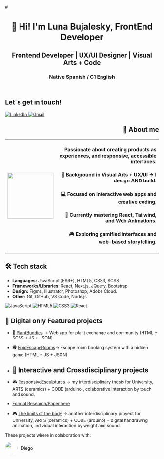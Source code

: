 #<h1 align="center">👋 Hi! I'm Luna Bujalesky, FrontEnd Developer</h1>
<h2 align="center">Frontend Developer | UX/UI Designer | Visual Arts + Code</h2>
<h3 align="center">Native Spanish / C1 English</h3>
<br>

## Let´s get in touch!
  
<a href="https://www.linkedin.com/in/luna-bujalesky-b60561267" target="_blank">
  <img src="https://img.shields.io/badge/LinkedIn-0077B5?style=for-the-badge&logo=linkedin&logoColor=white" alt="LinkedIn"/>
</a>

  <a href="mailto:bujaleskyluna@gmail.com">
  <img src="https://img.shields.io/badge/Gmail-D14836?style=for-the-badge&logo=gmail&logoColor=white" alt="Gmail"/>
</a>  

<!--
**LunaBujalesky/LunaBujalesky** is a ✨ _special_ ✨ repository because its `README.md` (this file) appears on your GitHub profile.-->
<h2 align="right">🚀 About me</h2>
<table>
  <tr>
    <td>
      <!-- GIF a la izquierda -->
      <img src="https://thekenji.xyz/images/toaddance1.gif" width="150"/>
    </td>
  <td align="right">
  <h4>          Passionate about creating products as experiences, and responsive, accessible interfaces.</h4>
  <h4>          🎨 Background in Visual Arts + UX/UI → I design AND build.</h4>
  <h4>          💻 Focused on interactive web apps and creative coding.</h4>
  <h4>          🌱 Currently mastering React, Tailwind, and Web Animations.</h4>
  <h4>          🎮 Exploring gamified interfaces and web-based storytelling.</h4>
</td>
</table>
 
## 🛠️ Tech stack
- **Languages:** JavaScript (ES6+), HTML5, CSS3, SCSS
- **Frameworks/Libraries:** React, Next.js, JQuery, Bootstrap
- **Design:** Figma, Illustrator, Photoshop, Adobe Cloud.
- **Other:** Git, GitHub, VS Code, Node.js

![JavaScript](https://img.shields.io/badge/JavaScript-F7DF1E?style=for-the-badge&logo=javascript&logoColor=black)
![HTML5](https://img.shields.io/badge/HTML5-E34F26?style=for-the-badge&logo=html5&logoColor=white)
![CSS3](https://img.shields.io/badge/CSS3-1572B6?style=for-the-badge&logo=css3&logoColor=white)
![React](https://img.shields.io/badge/React-61DAFB?style=for-the-badge&logo=react&logoColor=black)

## 📌 Digital only Featured projects
- 🌱 [PlantBuddies](https://plantbuddiesapp.netlify.app) → Web app for plant exchange and community (HTML + SCSS + JS + JSON)
- 🕵️ [EpicEscapeRooms](https://epicescaperooms.netlify.app)→ Escape room booking system with a hidden game (HTML + JS + JSON)

- ## 📌 Interactive and Crossdisciplinary projects   

- 🎮 [ResponsiveEsculptures](https://www.youtube.com/watch?v=eLbe9coqZmc) → my interdisciplinary thesis for University, ARTS (ceramics) + CODE (arduino), colaborative interaction by touch and sound.  
- [Formal Research/Paper here](https://sedici.unlp.edu.ar/handle/10915/176935)  
  
- 🎮 [The limits of the body](https://www.instagram.com/p/C0XX4etv7KJ) → another interdisciplinary proyect for University, ARTS (ceramics) + CODE (arduino) + digital handrawing animation, individual interaction by weight and sound.  

These projects where in colaboration with:  

<a href="https://github.com/die-jimenez" target="_blank" style="text-decoration: none;">
  <img src="https://github.com/die-jimenez.png?size=40" width="40" height="40" style="border-radius: 50%; vertical-align: middle;" />
  <span style="vertical-align: middle; margin-left: 8px; color: #000;">Diego</span>
</a>

